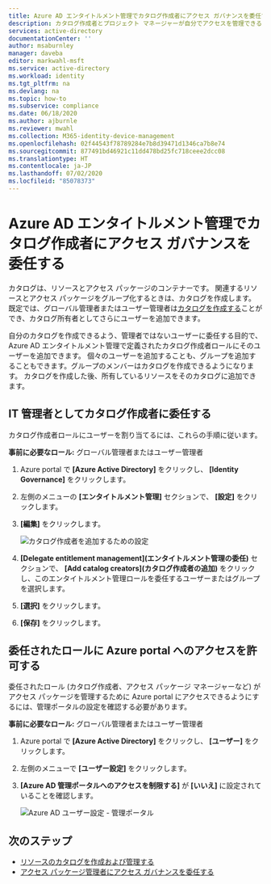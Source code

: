 ```yaml
---
title: Azure AD エンタイトルメント管理でカタログ作成者にアクセス ガバナンスを委任する - Azure Active Directory
description: カタログ作成者とプロジェクト マネージャーが自分でアクセスを管理できるよう、IT 管理者からアクセス ガバナンスを委任する方法について説明します。
services: active-directory
documentationCenter: ''
author: msaburnley
manager: daveba
editor: markwahl-msft
ms.service: active-directory
ms.workload: identity
ms.tgt_pltfrm: na
ms.devlang: na
ms.topic: how-to
ms.subservice: compliance
ms.date: 06/18/2020
ms.author: ajburnle
ms.reviewer: mwahl
ms.collection: M365-identity-device-management
ms.openlocfilehash: 02f44543f78789284e7b8d39471d1346ca7b8e74
ms.sourcegitcommit: 877491bd46921c11dd478bd25fc718ceee2dcc08
ms.translationtype: HT
ms.contentlocale: ja-JP
ms.lasthandoff: 07/02/2020
ms.locfileid: "85078373"
---
```

# <a name="delegate-access-governance-to-catalog-creators-in-azure-ad-entitlement-management"></a>Azure AD エンタイトルメント管理でカタログ作成者にアクセス ガバナンスを委任する

カタログは、リソースとアクセス パッケージのコンテナーです。 関連するリソースとアクセス パッケージをグループ化するときは、カタログを作成します。 既定では、グローバル管理者またはユーザー管理者は[カタログを作成する](entitlement-management-catalog-create.md)ことができ、カタログ所有者としてさらにユーザーを追加できます。

自分のカタログを作成できるよう、管理者ではないユーザーに委任する目的で、Azure AD エンタイトルメント管理で定義されたカタログ作成者ロールにそのユーザーを追加できます。 個々のユーザーを追加することも、グループを追加することもできます。グループのメンバーはカタログを作成できるようになります。  カタログを作成した後、所有しているリソースをそのカタログに追加できます。

## <a name="as-an-it-administrator-delegate-to-a-catalog-creator"></a>IT 管理者としてカタログ作成者に委任する

カタログ作成者ロールにユーザーを割り当てるには、これらの手順に従います。

**事前に必要なロール:** グローバル管理者またはユーザー管理者

1. Azure portal で **[Azure Active Directory]** をクリックし、 **[Identity Governance]** をクリックします。

1. 左側のメニューの **[エンタイトルメント管理]** セクションで、 **[設定]** をクリックします。

1. **[編集]** をクリックします。

    ![カタログ作成者を追加するための設定](./media/entitlement-management-delegate-catalog/settings-delegate.png)

1. **[Delegate entitlement management]\(エンタイトルメント管理の委任\)** セクションで、 **[Add catalog creators]\(カタログ作成者の追加\)** をクリックし、このエンタイトルメント管理ロールを委任するユーザーまたはグループを選択します。

1. **[選択]** をクリックします。

1. **[保存]** をクリックします。

## <a name="allow-delegated-roles-to-access-the-azure-portal"></a>委任されたロールに Azure portal へのアクセスを許可する

委任されたロール (カタログ作成者、アクセス パッケージ マネージャーなど) がアクセス パッケージを管理するために Azure portal にアクセスできるようにするには、管理ポータルの設定を確認する必要があります。

**事前に必要なロール:** グローバル管理者またはユーザー管理者

1. Azure portal で **[Azure Active Directory]** をクリックし、 **[ユーザー]** をクリックします。

1. 左側のメニューで **[ユーザー設定]** をクリックします。

1. **[Azure AD 管理ポータルへのアクセスを制限する]** が **[いいえ]** に設定されていることを確認します。

    ![Azure AD ユーザー設定 - 管理ポータル](./media/entitlement-management-delegate-catalog/user-settings.png)

## <a name="next-steps"></a>次のステップ

- [リソースのカタログを作成および管理する](entitlement-management-catalog-create.md)
- [アクセス パッケージ管理者にアクセス ガバナンスを委任する](entitlement-management-delegate-managers.md)

